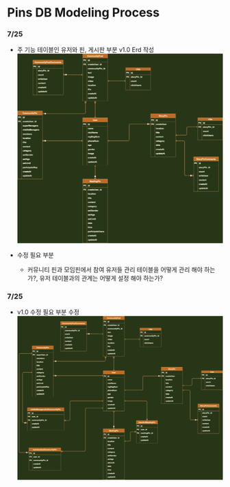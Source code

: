 # Pins DB Modeling Process

### 7/25
 * 주 기능 테이블인 유저와 핀, 게시판 부분 v1.0 Erd 작성
 ![v1.0-Erd](./Erd-image/Pins-v1.0.png)

 * 수정 필요 부분
    - 커뮤니티 핀과 모임핀에서 참여 유저들 관리 테이블을 어떻게 관리 해야 하는가?, 유저 테이블과의 관계는 어떻게 설정 해야 하는가?
### 7/25
 * v1.0 수정 필요 부분 수정 
 ![v1.0-Erd](./Erd-image/Pins-v2.0.png)
